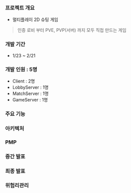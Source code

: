 ### 프로젝트 개요
- 멀티플레이 2D 슈팅 게임
> 인증 로비 부터 PVE, PVP(서버) 까지 모두 직접 만드는 게임


### 개발 기간
- 1/23 ~ 2/21

### 개발 인원 : 5명
- Client      : 2명
- LobbyServer : 1명
- MatchServer : 1명
- GameServer  : 1명

### 주요 기능


### 아키텍처

### PMP

### 중간 발표

### 최종 발표

### 위험리관리
 
